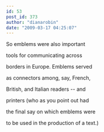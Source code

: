 ```yaml
---
id: 53
post_id: 373
author: "dianarobin"
date: "2009-03-17 04:25:07"
---
```

So emblems were also important




tools for communicating across

borders in Europe. Emblems served

as connectors among, say, French,

British, and Italian readers -- and 

printers (who as you point out had 

the final say on which emblems were

to be used in the production of a text.)
